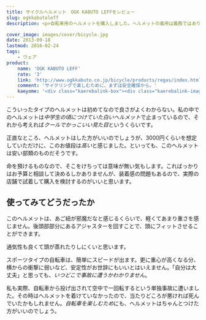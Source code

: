 ```yaml
---
title: サイクルヘルメット　OGK KABUTO LEFFをレビュー
slug: ogkkabutoleff
description: <p>自転車用のヘルメットを購入しました。ヘルメットの着用は義務ではありませんが、スポーツ用の自転車だと、スピードが簡単に出るので、万が一事故に遭った時が大変です。自転車を楽しむためにもヘルメットは着用した方がいいでしょう。</p>

cover_image: images/cover/bicycle.jpg
date: 2013-09-18
lastmod: 2016-02-24
tags: 
    - ウェア
product:
    name: 'OGK KABUTO LEFF'
    rate: '3'
    link: 'http://www.ogkkabuto.co.jp/bicycle/products/regas/index.html#a-leff'
    comment: 'サイクリングで楽しむために、まずは安全確保から。'
    kaeyome: '<div class="kaerebalink-box"><div class="kaerebalink-image"><a href="http://www.amazon.co.jp/exec/obidos/ASIN/B00B2F4H9C/illusionspace-22/ref=nosim/" rel="nofollow" target="_blank"><img src="http://ecx.images-amazon.com/images/I/51bg7uIj2wL._SL160_.jpg" style="border: none;" /></a></div><div class="kaerebalink-info"><div class="kaerebalink-name"><a href="http://www.amazon.co.jp/exec/obidos/ASIN/B00B2F4H9C/illusionspace-22/ref=nosim/" rel="nofollow" target="_blank">OGK KABUTO(オージーケーカブト) LEFF [レフ] アクティブレッド M/L</a><div class="kaerebalink-powered-date">posted with <a href="http://kaereba.com" rel="nofollow" target="_blank">カエレバ</a></div></div><div class="kaerebalink-detail"> OGK KABUTO(オージーケーカブト)     </div><div class="kaerebalink-link1"><div class="shoplinkamazon"><a href="http://www.amazon.co.jp/gp/search?keywords=OGK%20KABUTO%20LEFF&__mk_ja_JP=%83J%83%5E%83J%83i&tag=illusionspace-22" rel="nofollow" target="_blank" title="アマゾン" >Amazonで購入</a></div><div class="shoplinkrakuten"><a href="http://hb.afl.rakuten.co.jp/hgc/0e95387f.f2aef20d.0e953880.25e412bd/?pc=http%3A%2F%2Fsearch.rakuten.co.jp%2Fsearch%2Fmall%2FOGK%2520KABUTO%2520LEFF%2F-%2Ff.1-p.1-s.1-sf.0-st.A-v.2%3Fx%3D0%26scid%3Daf_ich_link_urltxt%26m%3Dhttp%3A%2F%2Fm.rakuten.co.jp%2F" rel="nofollow" target="_blank" title="楽天市場" >楽天市場で購入</a></div></div></div><div class="booklink-footer" style="clear: left"></div></div>'
---
```


<p>こういったタイプのヘルメットは初めてなので良さがよくわからない。私の中でのヘルメットは<em>中学生の頃につけていた白いヘルメット</em>で止まっているので、それから考えれば<em>クールでかっこいい見た目</em>というくらいです。</p>
<p>正直なところ、ヘルメットはした方がいいのでしょうが、3000円くらいを想定していただけに、このお値段は<em>高い</em>と感じました。といっても、このヘルメットは安い部類のものだそうです。</p>
<p>命を預けるものなので、そこをけちっては意味が無い気もします。こればっかりはお予算と相談して決めるしかありませんが、装着感の問題もあるので、実際の店舗で試着して購入を検討するのがいいと思います。</p>
<h2 title="使ってみてどうだったか">使ってみてどうだったか</h2>
<p>このヘルメットは、あご紐が邪魔だなと感じるくらいで、軽くてあまり重さを感じません。後頭部部分にあるアジャスターを回すことで、頭にフィットさせることができます。</p>
<p>通気性も良くて頭が蒸れたりしにくいと思います。</p>
<p>スポーツタイプの自転車は、簡単にスピードが出ます。更に重心が高くなる分、横からの衝撃に弱いなど、安定性がお世辞にもいいとはいえません。「自分は大丈夫」と思っても、<em>いつどこで事故に遭うかわかりません</em>。</p>
<p>私も実際、自転車から投げ出されて空中で一回転するという単独事故に遭いました。その時はヘルメットを着けていなかったので、当たりどころが悪ければ死んでいたかもしれません。<em>自転車を楽しむため</em>にも、ヘルメットはちゃんとつけた方がいいのでしょう。</p>

  